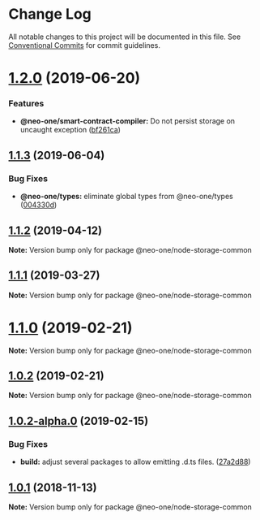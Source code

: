 # Change Log

All notable changes to this project will be documented in this file.
See [Conventional Commits](https://conventionalcommits.org) for commit guidelines.

# [1.2.0](https://github.com/neo-one-suite/neo-one/compare/@neo-one/node-storage-common@1.1.3...@neo-one/node-storage-common@1.2.0) (2019-06-20)


### Features

* **@neo-one/smart-contract-compiler:** Do not persist storage on uncaught exception ([bf261ca](https://github.com/neo-one-suite/neo-one/commit/bf261ca))





## [1.1.3](https://github.com/neo-one-suite/neo-one/compare/@neo-one/node-storage-common@1.1.2...@neo-one/node-storage-common@1.1.3) (2019-06-04)


### Bug Fixes

* **@neo-one/types:** eliminate global types from @neo-one/types ([004330d](https://github.com/neo-one-suite/neo-one/commit/004330d))





## [1.1.2](https://github.com/neo-one-suite/neo-one/compare/@neo-one/node-storage-common@1.1.1...@neo-one/node-storage-common@1.1.2) (2019-04-12)

**Note:** Version bump only for package @neo-one/node-storage-common





## [1.1.1](https://github.com/neo-one-suite/neo-one/compare/@neo-one/node-storage-common@1.1.0...@neo-one/node-storage-common@1.1.1) (2019-03-27)

**Note:** Version bump only for package @neo-one/node-storage-common





# [1.1.0](https://github.com/neo-one-suite/neo-one/compare/@neo-one/node-storage-common@1.0.2...@neo-one/node-storage-common@1.1.0) (2019-02-21)

**Note:** Version bump only for package @neo-one/node-storage-common





## [1.0.2](https://github.com/neo-one-suite/neo-one/compare/@neo-one/node-storage-common@1.0.2-alpha.0...@neo-one/node-storage-common@1.0.2) (2019-02-21)

**Note:** Version bump only for package @neo-one/node-storage-common





## [1.0.2-alpha.0](https://github.com/neo-one-suite/neo-one/compare/@neo-one/node-storage-common@1.0.1...@neo-one/node-storage-common@1.0.2-alpha.0) (2019-02-15)


### Bug Fixes

* **build:** adjust several packages to allow emitting .d.ts files. ([27a2d88](https://github.com/neo-one-suite/neo-one/commit/27a2d88))





## [1.0.1](https://github.com/neo-one-suite/neo-one/compare/@neo-one/node-storage-common@1.0.0...@neo-one/node-storage-common@1.0.1) (2018-11-13)

**Note:** Version bump only for package @neo-one/node-storage-common

